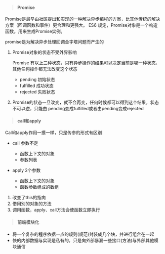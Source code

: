 > #### Promise

Promise是最早由社区提出和实现的一种解决异步编程的方案，比其他传统的解决方案（回调函数和事件）更合理和更强大。
ES6 规定，Promise对象是一个构造函数，用来生成Promise实例。

promise是为解决异步处理回调金字塔问题而产生的

1. Promise对象的状态不受外界影响
   
    Promise 有以上三种状态，只有异步操作的结果可以决定当前是哪一种状态，其他任何操作都无法改变这个状态

    - pending 初始状态
    - fulfilled 成功状态
    - rejected 失败状态
  
2. Promise的状态一旦改变，就不会再变，任何时候都可以得到这个结果，状态不可以逆，只能由 pending变成fulfilled或者由pending变成rejected

> #### call和apply

Call和apply作用一摸一样，只是传参的形式有区别

   * call 参数不定
      - 函数上下文的对象
      - 参数列表

   * apply 2个参数
      - 函数上下文的对象
      - 函数参数组成的数组
   
1. 改变了this的指向
2. 借用别的对象的方法
3. 调用函数，apply、call方法会使函数立即执行

> #### 前端模块化

- 将一个复杂的程序依据一点的规则(规范)封装成几个块，并进行组合在一起
- 快的内部数据与实现是私有的，只是向外部暴漏一些接口(方法)与外部其他模块通信

